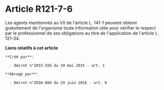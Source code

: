 # Article R121-7-6

Les agents mentionnés au VII de l'article L. 141-1 peuvent obtenir gratuitement de l'organisme toute information utile pour
vérifier le respect par le professionnel de ses obligations au titre de l'application de l'article L. 121-34.

**Liens relatifs à cet article**

	**Créé par**:

	  - Décret n°2015-556 du 19 mai 2015 - art. 1

	**Abrogé par**:

	  - Décret n°2016-884 du 29 juin 2016 - art. 8
